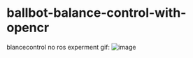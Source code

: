 # ballbot-balance-control-with-opencr
blancecontrol no ros
experment gif:
![image](https://github.com/quaei676/ballbot-balance-control-with-opencr/blob/master/VID_20181127_194233.gif)
